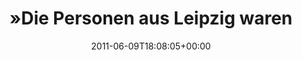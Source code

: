 ---
retweeted: false
source: <a href="http://itunes.apple.com/us/app/twitter/id409789998?mt=12" rel="nofollow">Twitter
  for Mac</a>
entities:
  hashtags: []
  symbols: []
  user_mentions:
  - name: Die Z99
    screen_name: dachwg
    indices:
    - '56'
    - '63'
    id_str: '91882733'
    id: '91882733'
  urls:
  - url: http://t.co/ExoOSx5
    expanded_url: http://nachrichten.lvz-online.de/leipzig/polizeiticker/polizeiticker-mitteldeutschland/nach-razzia-bei-kinoto-zwoelf-beschuldigte-in-u-haft--nutzer-werden-zunaechst-nicht-verfolgt/r-polizeiticker-mitteldeutschland-a-92273.html
    display_url: nachrichten.lvz-online.de/leipzig/polize…
    indices:
    - '89'
    - '108'
display_text_range:
- '0'
- '108'
favorite_count: '0'
id_str: '78886094787190784'
truncated: false
retweet_count: '0'
id: '78886094787190784'
possibly_sensitive: false
created_at: Thu Jun 09 18:08:05 +0000 2011
favorited: false
full_text: "»Die Personen aus Leipzig waren federführend.« FYI: Die [@dachwg](https://twitter.com/dachwg)
  ist noch auf freiem Fuß."
lang: de
quote_url: http://nachrichten.lvz-online.de/leipzig/polizeiticker/polizeiticker-mitteldeutschland/nach-razzia-bei-kinoto-zwoelf-beschuldigte-in-u-haft--nutzer-werden-zunaechst-nicht-verfolgt/r-polizeiticker-mitteldeutschland-a-92273.html
tags:
- pesos:twitter
date: '2011-06-09T18:08:05+00:00'
src: https://twitter.com/bascht/status/78886094787190784
original_url: https://twitter.com/bascht/status/78886094787190784
type: twitter_tweet
text: "»Die Personen aus Leipzig waren federführend.« FYI: Die [@dachwg](https://twitter.com/dachwg)
  ist noch auf freiem Fuß."
title: "»Die Personen aus Leipzig waren"

---